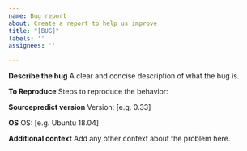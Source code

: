 ```yaml
---
name: Bug report
about: Create a report to help us improve
title: "[BUG]"
labels: ''
assignees: ''

---
```


**Describe the bug**
A clear and concise description of what the bug is.

**To Reproduce**
Steps to reproduce the behavior:

**Sourcepredict version**
Version: [e.g. 0.33]

**OS**
 OS: [e.g. Ubuntu 18.04]

**Additional context**
Add any other context about the problem here.
